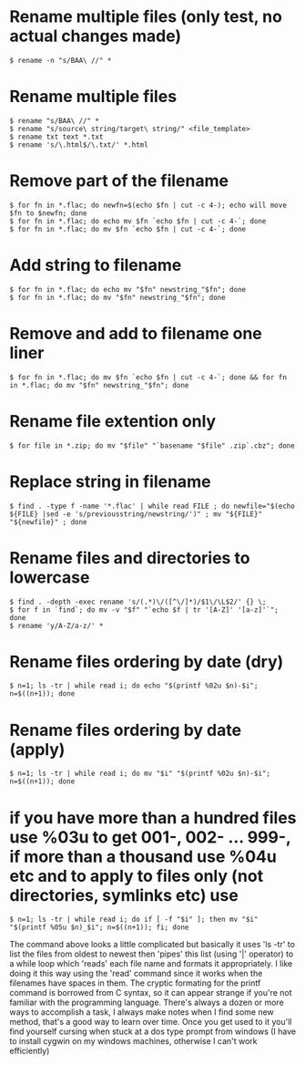 # Rename multiple files (only test, no actual changes made)
```shell
$ rename -n "s/BAA\ //" *
```

# Rename multiple files
```shell
$ rename "s/BAA\ //" *
$ rename "s/source\ string/target\ string/" <file_template>
$ rename txt text *.txt
$ rename 's/\.html$/\.txt/' *.html
```

# Remove part of the filename
```shell
$ for fn in *.flac; do newfn=$(echo $fn | cut -c 4-); echo will move $fn to $newfn; done
$ for fn in *.flac; do echo mv $fn `echo $fn | cut -c 4-`; done
$ for fn in *.flac; do mv $fn `echo $fn | cut -c 4-`; done
```

# Add string to filename
```shell
$ for fn in *.flac; do echo mv "$fn" newstring_"$fn"; done
$ for fn in *.flac; do mv "$fn" newstring_"$fn"; done
```

# Remove and add to filename one liner
```shell
$ for fn in *.flac; do mv $fn `echo $fn | cut -c 4-`; done && for fn in *.flac; do mv "$fn" newstring_"$fn"; done
```

# Rename file extention only
```shell
$ for file in *.zip; do mv "$file" "`basename "$file" .zip`.cbz"; done
```

# Replace string in filename
```shell
$ find . -type f -name '*.flac' | while read FILE ; do newfile="$(echo ${FILE} |sed -e 's/previousstring/newstring/')" ; mv "${FILE}" "${newfile}" ; done
```

# Rename files and directories to lowercase
```shell
$ find . -depth -exec rename 's/(.*)\/([^\/]*)/$1\/\L$2/' {} \;
$ for f in `find`; do mv -v "$f" "`echo $f | tr '[A-Z]' '[a-z]'`"; done
$ rename 'y/A-Z/a-z/' *
```

# Rename files ordering by date (dry)
```shell
$ n=1; ls -tr | while read i; do echo "$(printf %02u $n)-$i"; n=$((n+1)); done
```

# Rename files ordering by date (apply)
```shell
$ n=1; ls -tr | while read i; do mv "$i" "$(printf %02u $n)-$i"; n=$((n+1)); done
```

# if you have more than a hundred files use %03u to get 001-, 002- ... 999-, if more than a thousand use %04u etc and to apply to files only (not directories, symlinks etc) use
```shell
$ n=1; ls -tr | while read i; do if [ -f "$i" ]; then mv "$i" "$(printf %05u $n)_$i"; n=$((n+1)); fi; done
```

The command above looks a little complicated but basically it uses 'ls -tr' to list the files from oldest to newest then 'pipes' this list (using '|' operator) to a while loop which 'reads' each file name and formats it appropriately. I like doing it this way using the 'read' command since it works when the filenames have spaces in them.
The cryptic formating for the printf command is borrowed from C syntax, so it can appear strange if you're not familiar with the programming language.
There's always a dozen or more ways to accomplish a task, I always make notes when I find some new method, that's a good way to learn over time. Once you get used to it you'll find yourself cursing when stuck at a dos type prompt from windows (I have to install cygwin on my windows machines, otherwise I can't work efficiently)

